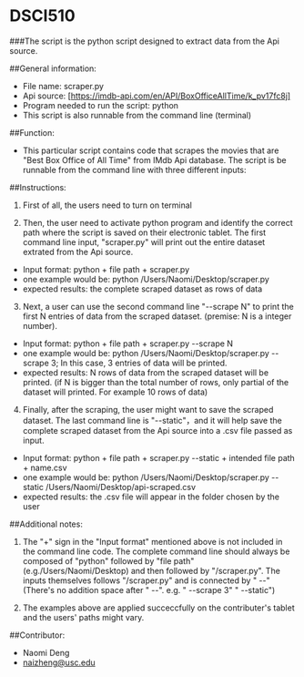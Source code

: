 # DSCI510
###The script is the python script designed to extract data from the Api source.



##General information:
- File name: scraper.py
- Api source: [https://imdb-api.com/en/API/BoxOfficeAllTime/k_pv17fc8j]
- Program needed to run the script: python
- This script is also runnable from the command line (terminal)



##Function:
- This particular script contains code that scrapes the movies that are "Best Box Office of All Time" from IMdb Api database. The script is be runnable from the command line with three different inputs: 



##Instructions:

1. First of all, the users need to turn on terminal

2. Then, the user need to activate python program and identify the correct path where the script is saved on their electronic tablet. The first command line input, "scraper.py" will print out the entire dataset extrated from the Api source. 

- Input format: python + file path + scraper.py
- one example would be: python /Users/Naomi/Desktop/scraper.py
- expected results: the complete scraped dataset as rows of data

3. Next, a user can use the second command line "--scrape N" to print the first N entries of data from the scraped dataset. (premise: N is a integer number). 

- Input format: python + file path + scraper.py --scrape N
- one example would be: python /Users/Naomi/Desktop/scraper.py --scrape 3; In this case, 3 entries of data will be printed.
- expected results: N rows of data from the scraped dataset will be printed. (if N is bigger than the total number of rows, only partial of the dataset will printed. For example 10 rows of data)

4. Finally, after the scraping, the user might want to save the scraped dataset. The last command line is "--static"，and it will help save the complete scraped dataset from the Api source into a .csv file passed as input. 

- Input format: python + file path + scraper.py --static + intended file path + name.csv
- one example would be: python /Users/Naomi/Desktop/scraper.py --static /Users/Naomi/Desktop/api-scraped.csv 
- expected results: the .csv file will appear in the folder chosen by the user



##Additional notes:

1. The "+" sign in the "Input format" mentioned above is not included in the command line code. The complete command line should always be composed of "python" followed by "file path" (e.g./Users/Naomi/Desktop) and then followed by "/scraper.py". The inputs themselves follows "/scraper.py" and is connected by " --" (There's no addition space after " --". e.g. " --scrape 3" " --static")

2. The examples above are applied succeccfully on the contributer's tablet and the users' paths might vary.


##Contributor:
- Naomi Deng 
- naizheng@usc.edu





